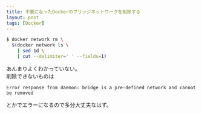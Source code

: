 ```yaml
---
title: 不要になったDockerのブリッジネットワークを削除する
layout: post
tags: [Docker]
---
```


```sh
$ docker network rm \
  $(docker network ls \
    | sed 1d \
    | cut --delimiter=' ' --fields=1)
```

あんまりよくわかっていない。  
削除できないものは
```
Error response from daemon: bridge is a pre-defined network and cannot be removed
```
とかでエラーになるので多分大丈夫なはず。
